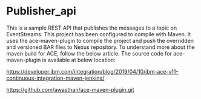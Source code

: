# Publisher_api
This is a sample REST API that publishes the messages to a topic on EventStreams. This project has been configured to compile with Maven. It uses the ace-maven-plugin to compile the project and push the overridden and versioned BAR files to Nexus repository.
To understand more about the maven build for ACE, follow the below article. The source code for ace-maven-plugin is available at below location:

https://developer.ibm.com/integration/blog/2019/04/10/ibm-ace-v11-continuous-integration-maven-jenkins/

https://github.com/awasthan/ace-maven-plugin.git
